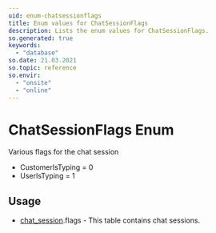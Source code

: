 ```yaml
---
uid: enum-chatsessionflags
title: Enum values for ChatSessionFlags
description: Lists the enum values for ChatSessionFlags.
so.generated: true
keywords:
  - "database"
so.date: 21.03.2021
so.topic: reference
so.envir:
  - "onsite"
  - "online"
---
```


# ChatSessionFlags Enum

Various flags for the chat session

* CustomerIsTyping = 0
* UserIsTyping = 1

## Usage

* [chat_session](../chat-session.md).flags - This table contains chat sessions.
